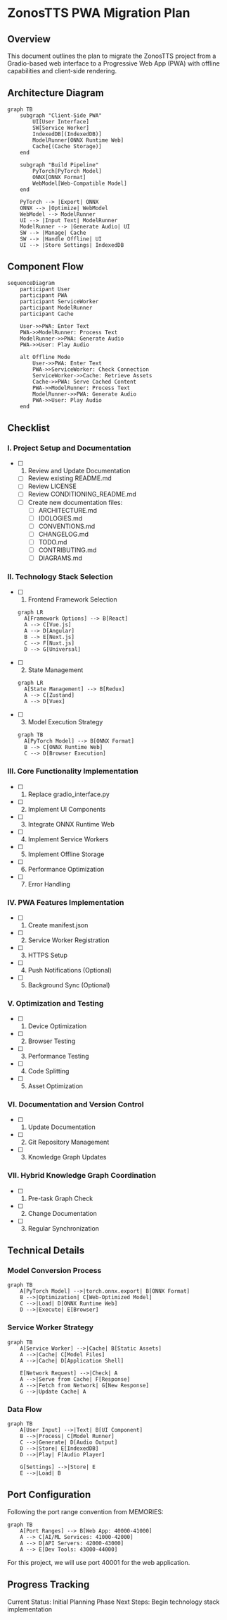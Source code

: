 <!-- START: Generated by Cascade (Codeium/Windsurf) on 2025-02-16T03:17:32-05:00 -->

# ZonosTTS PWA Migration Plan

## Overview

This document outlines the plan to migrate the ZonosTTS project from a Gradio-based web interface to a Progressive Web App (PWA) with offline capabilities and client-side rendering.

## Architecture Diagram

```mermaid
graph TB
    subgraph "Client-Side PWA"
        UI[User Interface]
        SW[Service Worker]
        IndexedDB[(IndexedDB)]
        ModelRunner[ONNX Runtime Web]
        Cache[(Cache Storage)]
    end
    
    subgraph "Build Pipeline"
        PyTorch[PyTorch Model]
        ONNX[ONNX Format]
        WebModel[Web-Compatible Model]
    end
    
    PyTorch --> |Export| ONNX
    ONNX --> |Optimize| WebModel
    WebModel --> ModelRunner
    UI --> |Input Text| ModelRunner
    ModelRunner --> |Generate Audio| UI
    SW --> |Manage| Cache
    SW --> |Handle Offline| UI
    UI --> |Store Settings| IndexedDB
```

## Component Flow

```mermaid
sequenceDiagram
    participant User
    participant PWA
    participant ServiceWorker
    participant ModelRunner
    participant Cache

    User->>PWA: Enter Text
    PWA->>ModelRunner: Process Text
    ModelRunner->>PWA: Generate Audio
    PWA->>User: Play Audio
    
    alt Offline Mode
        User->>PWA: Enter Text
        PWA->>ServiceWorker: Check Connection
        ServiceWorker->>Cache: Retrieve Assets
        Cache->>PWA: Serve Cached Content
        PWA->>ModelRunner: Process Text
        ModelRunner->>PWA: Generate Audio
        PWA->>User: Play Audio
    end
```

## Checklist

### I. Project Setup and Documentation

- [ ] 1. Review and Update Documentation
  - [ ] Review existing README.md
  - [ ] Review LICENSE
  - [ ] Review CONDITIONING_README.md
  - [ ] Create new documentation files:
    - [ ] ARCHITECTURE.md
    - [ ] IDOLOGIES.md
    - [ ] CONVENTIONS.md
    - [ ] CHANGELOG.md
    - [ ] TODO.md
    - [ ] CONTRIBUTING.md
    - [ ] DIAGRAMS.md

### II. Technology Stack Selection

- [ ] 1. Frontend Framework Selection
  ```mermaid
  graph LR
    A[Framework Options] --> B[React]
    A --> C[Vue.js]
    A --> D[Angular]
    B --> E[Next.js]
    C --> F[Nuxt.js]
    D --> G[Universal]
  ```

- [ ] 2. State Management
  ```mermaid
  graph LR
    A[State Management] --> B[Redux]
    A --> C[Zustand]
    A --> D[Vuex]
  ```

- [ ] 3. Model Execution Strategy
  ```mermaid
  graph TB
    A[PyTorch Model] --> B[ONNX Format]
    B --> C[ONNX Runtime Web]
    C --> D[Browser Execution]
  ```

### III. Core Functionality Implementation

- [ ] 1. Replace gradio_interface.py
- [ ] 2. Implement UI Components
- [ ] 3. Integrate ONNX Runtime Web
- [ ] 4. Implement Service Workers
- [ ] 5. Implement Offline Storage
- [ ] 6. Performance Optimization
- [ ] 7. Error Handling

### IV. PWA Features Implementation

- [ ] 1. Create manifest.json
- [ ] 2. Service Worker Registration
- [ ] 3. HTTPS Setup
- [ ] 4. Push Notifications (Optional)
- [ ] 5. Background Sync (Optional)

### V. Optimization and Testing

- [ ] 1. Device Optimization
- [ ] 2. Browser Testing
- [ ] 3. Performance Testing
- [ ] 4. Code Splitting
- [ ] 5. Asset Optimization

### VI. Documentation and Version Control

- [ ] 1. Update Documentation
- [ ] 2. Git Repository Management
- [ ] 3. Knowledge Graph Updates

### VII. Hybrid Knowledge Graph Coordination

- [ ] 1. Pre-task Graph Check
- [ ] 2. Change Documentation
- [ ] 3. Regular Synchronization

## Technical Details

### Model Conversion Process

```mermaid
graph TB
    A[PyTorch Model] -->|torch.onnx.export| B[ONNX Format]
    B -->|Optimization| C[Web-Optimized Model]
    C -->|Load| D[ONNX Runtime Web]
    D -->|Execute| E[Browser]
```

### Service Worker Strategy

```mermaid
graph TB
    A[Service Worker] -->|Cache| B[Static Assets]
    A -->|Cache| C[Model Files]
    A -->|Cache| D[Application Shell]
    
    E[Network Request] -->|Check| A
    A -->|Serve from Cache| F[Response]
    A -->|Fetch from Network| G[New Response]
    G -->|Update Cache| A
```

### Data Flow

```mermaid
graph TB
    A[User Input] -->|Text| B[UI Component]
    B -->|Process| C[Model Runner]
    C -->|Generate| D[Audio Output]
    D -->|Store| E[IndexedDB]
    D -->|Play| F[Audio Player]
    
    G[Settings] -->|Store| E
    E -->|Load| B
```

## Port Configuration

Following the port range convention from MEMORIES:

```mermaid
graph TB
    A[Port Ranges] --> B[Web App: 40000-41000]
    A --> C[AI/ML Services: 41000-42000]
    A --> D[API Servers: 42000-43000]
    A --> E[Dev Tools: 43000-44000]
```

For this project, we will use port 40001 for the web application.

## Progress Tracking

Current Status: Initial Planning Phase
Next Steps: Begin technology stack implementation

<!-- END: Generated by Cascade (Codeium/Windsurf) on 2025-02-16T03:17:32-05:00 -->
